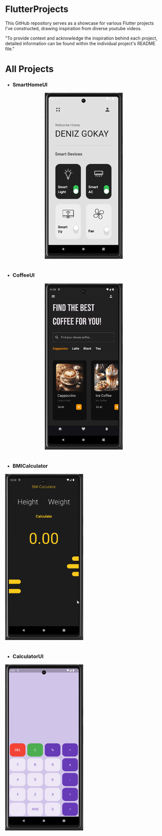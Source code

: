 # FlutterProjects
This GitHub repository serves as a showcase for various Flutter projects I've constructed, drawing inspiration from diverse youtube videos.

"To provide context and acknowledge the inspiration behind each project, detailed information can be found within the individual project's README file."

# All Projects
- ### SmartHomeUI
<div style="text-align: center;">
  <img src="./Assets/SmartHomeUI.gif" width="250px"/>
</div>

#

- ### CoffeeUI
<div style="text-align: center;">
  <img src="./Assets/CoffeeUI.gif" width="250px"/>
</div>

#

- ### BMICalculator
<div style="text-align": center;">
  <img src="./Assets/BMICalculator.gif" width="250px"/>
</div>

#

- ### CalculatorUI
<div style="text-align": center;">
  <img src="./Assets/CalculatorUI.gif" width="250px"/>
</div>
